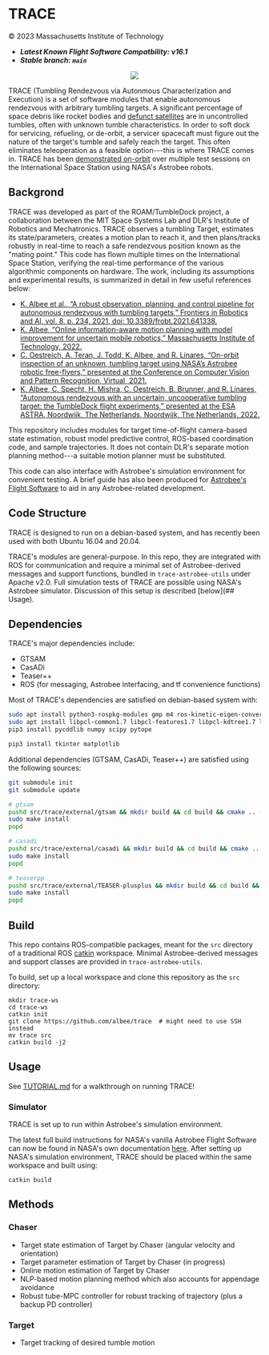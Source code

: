 # TRACE

© 2023 Massachusetts Institute of Technology

* ***Latest Known Flight Software Compatbility: v16.1***
* ***Stable branch: `main`***

<p align="center">
  <img src="/img/astrobee_td.gif" />
</p>

TRACE (Tumbling Rendezvous via Autonmous Characterization and Execution) is a set of software modules that enable autonomous rendezvous with arbitrary tumbling targets. A significant percentage of space debris like rocket bodies and [defunct satellites](https://earth.esa.int/eogateway/missions/envisat) are in uncontrolled tumbles, often with unknown tumble characteristics. In order to soft dock for servicing, refueling, or de-orbit, a servicer spacecaft must figure out the nature of the target's tumble and safely reach the target. This often eliminates teleoperation as a feasible option---this is where TRACE comes in. TRACE has been [demonstrated on-orbit](https://spectrum.ieee.org/space-junk-astrobee) over multiple test sessions on the International Space Station using NASA's Astrobee robots. 

## Backgrond
TRACE was developed as part of the ROAM/TumbleDock project, a collaboration between the MIT Space Systems Lab and DLR's Institute of Robotics and Mechatronics. TRACE observes a tumbling Target, estimates its state/parameters, creates a motion plan to reach it, and then plans/tracks robustly in real-time to reach a safe rendezvous position known as the "mating point." This code has flown multiple times on the International Space Station, verifying the real-time performance of the various algorithmic components on hardware. The work, including its assumptions and experimental results, is summarized in detail in few useful references below:

- [K. Albee et al., “A robust observation, planning, and control pipeline for autonomous rendezvous with tumbling targets,” Frontiers in Robotics and AI, vol. 8, p. 234, 2021, doi: 10.3389/frobt.2021.641338.](https://www.frontiersin.org/articles/10.3389/frobt.2021.641338/full)
- [K. Albee, “Online information-aware motion planning with model improvement for uncertain mobile robotics,” Massachusetts Institute of Technology, 2022.](https://dspace.mit.edu/handle/1721.1/144796)
- [C. Oestreich, A. Teran, J. Todd, K. Albee, and R. Linares, “On-orbit inspection of an unknown, tumbling target using NASA’s Astrobee robotic free-flyers,” presented at the Conference on Computer Vision and Pattern Recognition, Virtual, 2021.](https://openaccess.thecvf.com/content/CVPR2021W/AI4Space/papers/Oestreich_On-Orbit_Inspection_of_an_Unknown_Tumbling_Target_Using_NASAs_Astrobee_CVPRW_2021_paper.pdf)
- [K. Albee, C. Specht, H. Mishra, C. Oestreich, B. Brunner, and R. Linares, “Autonomous rendezvous with an uncertain, uncooperative tumbling target: the TumbleDock flight experiments,” presented at the ESA ASTRA, Noordwijk, The Netherlands, Noordwijk, The Netherlands, 2022.](https://elib.dlr.de/189550/)

This repository includes modules for target time-of-flight camera-based state estimation, robust model predictive control, ROS-based coordination code, and sample trajectories. It does not contain DLR's separate motion planning method---a suitable motion planner must be substituted.

This code can also interface with Astrobee's simulation environment for convenient testing. A brief guide has also been produced for [Astrobee's Flight Software](https://github.com/albee/a-brief-guide-to-astrobee) to aid in any Astrobee-related development. 


## Code Structure
TRACE is designed to run on a debian-based system, and has recently been used with both Ubuntu 16.04 and 20.04.

TRACE's modules are general-purpose. In this repo, they are integrated with ROS for communication and require a minimal set of Astrobee-derived messages and support functions, bundled in `trace-astrobee-utils` under Apache v2.0. Full simulation tests of TRACE are possible using NASA's Astrobee simulator. Discussion of this setup is described [below](## Usage).

## Dependencies
TRACE's major dependencies include:

- GTSAM
- CasADi
- Teaser++
- ROS (for messaging, Astrobee interfacing, and tf convenience functions)

Most of TRACE's dependencies are satisfied on debian-based system with:

```bash
sudo apt install python3-rospkg-modules gmp m4 ros-kinetic-eigen-conversions libccd libeigen python-dev python-yaml
sudo apt install libpcl-common1.7 libpcl-features1.7 libpcl-kdtree1.7 libpcl-octree1.7 clibpcl-search1.7 libpcl-filters1.7 libpcl-sample-consensus1.7
pip3 install pycddlib numpy scipy pytope

pip3 install tkinter matplotlib
```

Additional dependencies (GTSAM, CasADi, Teaser++) are satisfied using the following sources:

```bash
git submodule init
git submodule update

# gtsam
pushd src/trace/external/gtsam && mkdir build && cd build && cmake .. -DGTSAM_BUILD_WITH_MARCH_NATIVE=OFF -DGTSAM_USE_SYSTEM_EIGEN=ON &&  make -j2
sudo make install
popd

# casadi
pushd src/trace/external/casadi && mkdir build && cd build && cmake .. && make -j2
sudo make install
popd

# teaserpp
pushd src/trace/external/TEASER-plusplus && mkdir build && cd build && cmake .. -DBUILD_TEASER_FPFH=ON &&  make -j2
sudo make install
popd
```

## Build
This repo contains ROS-compatible packages, meant for the `src` directory of a traditional ROS [catkin](http://wiki.ros.org/catkin) workspace. Minimal Astrobee-derived messages and support classes are provided in `trace-astrobee-utils`.

To build, set up a local workspace and clone this repository as the `src` directory:

```
mkdir trace-ws
cd trace-ws
catkin init
git clone https://github.com/albee/trace  # might need to use SSH instead
mv trace src
catkin build -j2
```

## Usage
See [TUTORIAL.md]() for a walkthrough on running TRACE!

### Simulator
TRACE is set up to run within Astrobee's simulation environment.

The latest full build instructions for NASA's vanilla Astrobee Flight Software can now be found in NASA's own documentation [here](https://nasa.github.io/astrobee/html/install-nonNASA.html). After setting up NASA's simulation environment, TRACE should be placed within the same workspace and built using:

```
catkin build
```


## Methods

### Chaser
- Target state estimation of Target by Chaser (angular velocity and orientation)
- Target parameter estimation of Target by Chaser (in progress)
- Online motion estimation of Target by Chaser
- NLP-based motion planning method which also accounts for appendage avoidance
- Robust tube-MPC controller for robust tracking of trajectory (plus a backup PD controller)

### Target
- Target tracking of desired tumble motion
